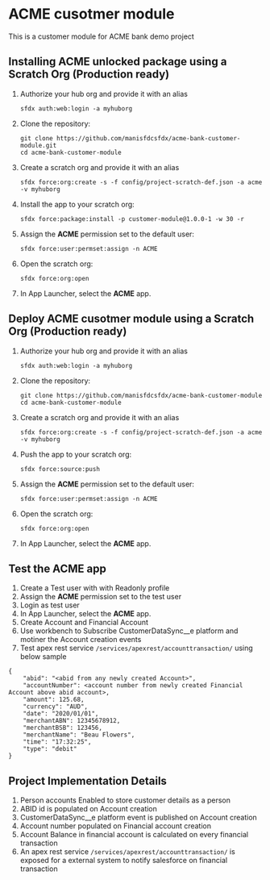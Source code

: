 # ACME cusotmer module

This is a customer module for ACME bank demo project

## Installing ACME unlocked package using a Scratch Org (Production ready)

1. Authorize your hub org and provide it with an alias 

    ```
    sfdx auth:web:login -a myhuborg
    ```

2. Clone the repository:

    ```
    git clone https://github.com/manisfdcsfdx/acme-bank-customer-module.git
    cd acme-bank-customer-module
    ```

3. Create a scratch org and provide it with an alias 

    ```
    sfdx force:org:create -s -f config/project-scratch-def.json -a acme -v myhuborg
    ```

4. Install the app to your scratch org:

    ```
    sfdx force:package:install -p customer-module@1.0.0-1 -w 30 -r 
    ```

5. Assign the **ACME** permission set to the default user:

    ```
    sfdx force:user:permset:assign -n ACME
    ```

7. Open the scratch org:

    ```
    sfdx force:org:open
    ```

8.  In App Launcher, select the **ACME** app.

## Deploy ACME cusotmer module using a Scratch Org (Production ready)


1. Authorize your hub org and provide it with an alias 

    ```
    sfdx auth:web:login -a myhuborg
    ```

2. Clone the repository:

    ```
    git clone https://github.com/manisfdcsfdx/acme-bank-customer-module
    cd acme-bank-customer-module
    ```

3. Create a scratch org and provide it with an alias 

    ```
    sfdx force:org:create -s -f config/project-scratch-def.json -a acme -v myhuborg
    ```

4. Push the app to your scratch org:

    ```
    sfdx force:source:push
    ```

5. Assign the **ACME** permission set to the default user:

    ```
    sfdx force:user:permset:assign -n ACME
    ```

7. Open the scratch org:

    ```
    sfdx force:org:open
    ```

8.  In App Launcher, select the **ACME** app.


## Test the ACME app

1. Create a Test user with with Readonly profile
2. Assign the **ACME** permission set to the test user
3. Login as test user
4. In App Launcher, select the **ACME** app.
5. Create Account and Financial Account
6. Use workbench to Subscribe CustomerDataSync__e platform and motiner the Account creation events
7. Test apex rest service `/services/apexrest/accounttransaction/` using below sample

``` 
{
    "abid": "<abid from any newly created Account>",
    "accountNumber": <account number from newly created Financial Account above abid account>,
    "amount": 125.68,
    "currency": "AUD",
    "date": "2020/01/01",
    "merchantABN": 12345678912,
    "merchantBSB": 123456,
    "merchantName": "Beau Flowers",
    "time": "17:32:25",
    "type": "debit"
}
```

## Project Implementation Details
1. Person accounts Enabled to store customer details as a person
2. ABID id is populated on Account creation
3. CustomerDataSync__e platform event is published on Account creation
4. Account number populated on Financial account creation
5. Account Balance in financial account is calculated on every financial transaction
6. An apex rest service `/services/apexrest/accounttransaction/` is exposed for a external system to notify salesforce on financial transaction